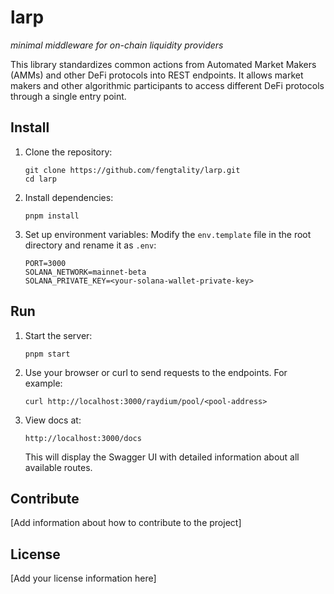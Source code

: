 # larp

*minimal middleware for on-chain liquidity providers*

This library standardizes common actions from Automated Market Makers (AMMs) and other DeFi protocols into REST endpoints. It allows market makers and other algorithmic participants to access different DeFi protocols through a single entry point.

## Install

1. Clone the repository:
   ```
   git clone https://github.com/fengtality/larp.git
   cd larp
   ```

2. Install dependencies:
   ```
   pnpm install
   ```

3. Set up environment variables:
   Modify the `env.template` file in the root directory and rename it as `.env`:
   ```
   PORT=3000
   SOLANA_NETWORK=mainnet-beta
   SOLANA_PRIVATE_KEY=<your-solana-wallet-private-key>
   ```

## Run

1. Start the server:
   ```
   pnpm start
   ```

2. Use your browser or curl to send requests to the endpoints. For example:
   ```
   curl http://localhost:3000/raydium/pool/<pool-address>
   ```

2. View docs at:
   ```
   http://localhost:3000/docs
   ```

   This will display the Swagger UI with detailed information about all available routes.


## Contribute

[Add information about how to contribute to the project]

## License

[Add your license information here]
